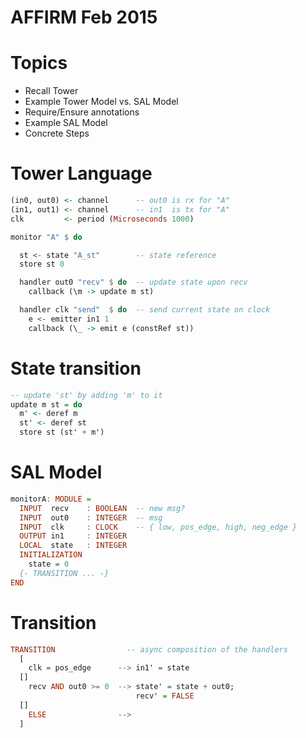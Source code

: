 # AFFIRM Feb 2015

# Topics

  * Recall Tower
  * Example Tower Model vs. SAL Model
  * Require/Ensure annotations
  * Example SAL Model
  * Concrete Steps

# Tower Language

```haskell
(in0, out0) <- channel      -- out0 is rx for "A"
(in1, out1) <- channel      -- in1  is tx for "A"
clk         <- period (Microseconds 1000)

monitor "A" $ do

  st <- state "A_st"        -- state reference
  store st 0

  handler out0 "recv" $ do  -- update state upon recv
    callback (\m -> update m st)

  handler clk "send"  $ do  -- send current state on clock
    e <- emitter in1 1
    callback (\_ -> emit e (constRef st))
```

# State transition

```haskell
-- update 'st' by adding 'm' to it
update m st = do
  m' <- deref m
  st' <- deref st
  store st (st' + m')
```

# SAL Model

```haskell
monitorA: MODULE =
  INPUT  recv    : BOOLEAN  -- new msg?
  INPUT  out0    : INTEGER  -- msg
  INPUT  clk     : CLOCK    -- { low, pos_edge, high, neg_edge }
  OUTPUT in1     : INTEGER
  LOCAL  state   : INTEGER
  INITIALIZATION
    state = 0
  {- TRANSITION ... -}
END
```

# Transition

```haskell
TRANSITION                -- async composition of the handlers
  [
    clk = pos_edge      --> in1' = state
  []
    recv AND out0 >= 0  --> state' = state + out0;
                            recv' = FALSE
  []
    ELSE                -->
  ]
```
